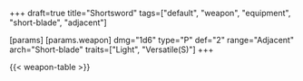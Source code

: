 +++
draft=true
title="Shortsword"
tags=["default", "weapon", "equipment", "short-blade", "adjacent"]

[params]
  [params.weapon]
    dmg="1d6"
    type="P"
    def="2"
    range="Adjacent"
    arch="Short-blade"
    traits=["Light", "Versatile(S)"]
+++

{{< weapon-table >}}


